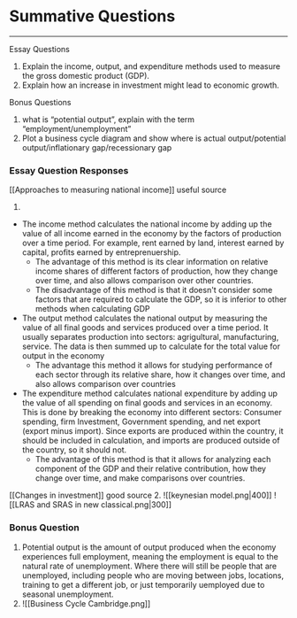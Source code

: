 # Summative Questions
---
Essay Questions
1. Explain the income, output, and expenditure methods used to measure the gross domestic product (GDP).
2. Explain how an increase in investment might lead to economic growth.

Bonus Questions
1. what is “potential output”, explain with the term “employment/unemployment” 
2. Plot a business cycle diagram and show where is 
actual output/potential output/inflationary gap/recessionary gap


### Essay Question Responses
[[Approaches to measuring national income]] useful source

1. 
- The income method calculates the national income by adding up the value of all income earned in the economy by the factors of production over a time period. For example, rent earned by land, interest earned by capital, profits earned by entreprenuership. 
	- The advantage of this method is its clear information on relative income shares of different factors of production, how they change over time, and also allows comparison over other countries.
	- The disadvantage of this method is that it doesn't consider some factors that are required to calculate the GDP, so it is inferior to other methods when calculating GDP
- The output method calculates the national output by measuring the value of all final goods and services produced over a time period. It usually separates production into sectors: agrigultural, manufacturing, service. The data is then summed up to calculate for the total value for output in the economy
	- The advantage this method it allows for studying performance of each sector through its relative share, how it changes over time, and also allows comparison over countries
- The expenditure method calculates national expenditure by adding up the value of all spending on final goods and services in an economy. This is done by breaking the economy into different sectors: Consumer spending, firm Investment, Government spending, and net export (export minus import). Since exports are produced within the country, it should be included in calculation, and imports are produced outside of the country, so it should not.
	- The advantage of this method is that it allows for analyzing each component of the GDP and their relative contribution, how they change over time, and make comparisons over countries.

[[Changes in investment]] good source
2. 
![[keynesian model.png|400]]
![[LRAS and SRAS in new classical.png|300]]


### Bonus Question
1. Potential output is the amount of output produced when the economy experiences full employment, meaning the employment is equal to the natural rate of unemployment. Where there will still be people that are unemployed, including people who are moving between jobs, locations, training to get a different job, or just temporarily uemployed due to seasonal unemployment.
2. ![[Business Cycle Cambridge.png]] 